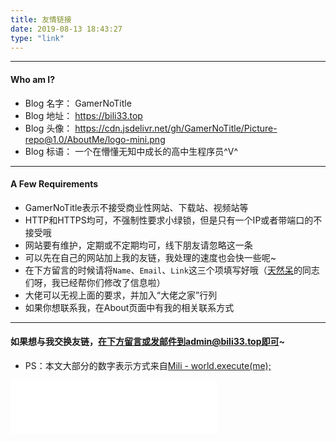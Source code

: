 ```yaml
---
title: 友情链接
date: 2019-08-13 18:43:27
type: "link"
---
```


---

#### Who am I?

- Blog 名字： GamerNoTitle
- Blog 地址： https://bili33.top
- Blog 头像： https://cdn.jsdelivr.net/gh/GamerNoTitle/Picture-repo@1.0/AboutMe/logo-mini.png
- Blog 标语： 一个在懵懂无知中成长的高中生程序员^V^

------

#### A Few Requirements

- GamerNoTitle表示不接受商业性网站、下载站、视频站等
- HTTP和HTTPS均可，不强制性要求小绿锁，但是只有一个IP或者带端口的不接受哦
- 网站要有维护，定期或不定期均可，线下朋友请忽略这一条
- 可以先在自己的网站加上我的友链，我处理的速度也会快一些呢~
- 在下方留言的时候请将``Name``、``Email``、``Link``这三个项填写好哦（[天然呆]([https://zh.moegirl.org/%E5%A4%A9%E7%84%B6%E5%91%86](https://zh.moegirl.org/天然呆))的同志们呀，我已经帮你们修改了信息啦）
- 大佬可以无视上面的要求，并加入“大佬之家”行列
- 如果你想联系我，在About页面中有我的相关联系方式

------

#### 如果想与我交换友链，在下方留言或发邮件到admin@bili33.top即可~

- PS：本文大部分的数字表示方式来自[Mili - world.execute(me);](https://music.163.com/#/song?id=435278010)

<iframe frameborder="no" border="0" marginwidth="0" marginheight="0" width=330 height=86 src="//music.163.com/outchain/player?type=2&id=435278010&auto=0&height=66"></iframe>